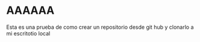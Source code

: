 # AAAAAA

Esta es una prueba de como crear un repositorio desde git hub y clonarlo a mi escritotio local

